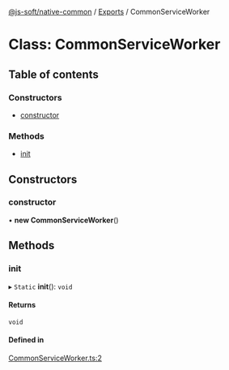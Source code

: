 [@js-soft/native-common](../README.md) / [Exports](../modules.md) / CommonServiceWorker

# Class: CommonServiceWorker

## Table of contents

### Constructors

- [constructor](CommonServiceWorker.md#constructor)

### Methods

- [init](CommonServiceWorker.md#init)

## Constructors

### constructor

• **new CommonServiceWorker**()

## Methods

### init

▸ `Static` **init**(): `void`

#### Returns

`void`

#### Defined in

[CommonServiceWorker.ts:2](https://github.com/js-soft/ts-native-access/blob/dceb9d6/packages/common/src/CommonServiceWorker.ts#L2)
